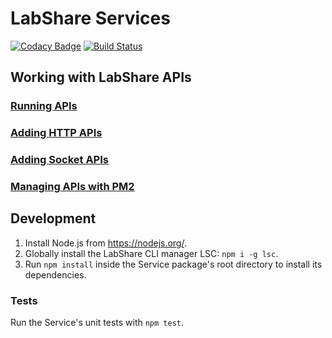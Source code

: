 # LabShare Services

[![Codacy Badge](https://api.codacy.com/project/badge/Grade/3b8ace2fa2784cf29a19a3f2dfd3cc60)](https://www.codacy.com?utm_source=github.com&amp;utm_medium=referral&amp;utm_content=LabShare/services&amp;utm_campaign=Badge_Grade)
[![Build Status](https://travis-ci.com/LabShare/services.svg?token=Y1xBXqo2AsyTGxuGHcYM&branch=master)](https://travis-ci.com/LabShare/services)

## Working with LabShare APIs
### [Running APIs](docs/run-package.md)
### [Adding HTTP APIs](docs/http-apis.md)
### [Adding Socket APIs](docs/socket-apis.md)
### [Managing APIs with PM2](docs/pm2-services.md)

## Development
1. Install Node.js from https://nodejs.org/.
2. Globally install the LabShare CLI manager LSC: `npm i -g lsc`.
3. Run `npm install` inside the Service package's root directory to install its dependencies.

### Tests
Run the Service's unit tests with `npm test`.
